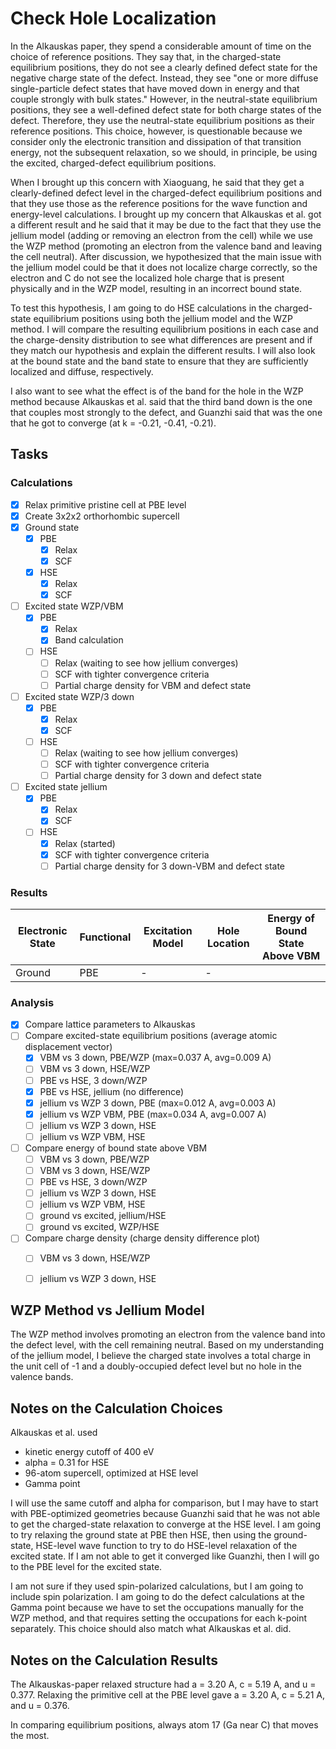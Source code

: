 # Check Hole Localization

In the Alkauskas paper, they spend a considerable amount of time on the choice of reference positions. They say that, in the charged-state equilibrium
positions, they do not see a clearly defined defect state for the negative charge state of the defect. Instead, they see "one or more diffuse
single-particle defect states that have moved down in energy and that couple strongly with bulk states." However, in the neutral-state equilibrium
positions, they see a well-defined defect state for both charge states of the defect. Therefore, they use the neutral-state equilibrium positions as
their reference positions. This choice, however, is questionable because we consider only the electronic transition and dissipation of that transition
energy, not the subsequent relaxation, so we should, in principle, be using the excited, charged-defect equilibrium positions.

When I brought up this concern with Xiaoguang, he said that they get a clearly-defined defect level in the charged-defect equilibrium positions and 
that they use those as the reference positions for the wave function and energy-level calculations. I brought up my concern that Alkauskas et al. got a 
different result and he said that it may be due to the fact that they use the jellium model (adding or removing an electron from the cell) while we use 
the WZP method (promoting an electron from the valence band and leaving the cell neutral). After discussion, we hypothesized that the main issue with
the jellium model could be that it does not localize charge correctly, so the electron and C do not see the localized hole charge that is present physically
and in the WZP model, resulting in an incorrect bound state. 

To test this hypothesis, I am going to do HSE calculations in the charged-state equilibrium positions using both the jellium model and the WZP method. I 
will compare the resulting equilibrium positions in each case and the charge-density distribution to see what differences are present and if they match
our hypothesis and explain the different results. I will also look at the bound state and the band state to ensure that they are sufficiently localized and 
diffuse, respectively.

I also want to see what the effect is of the band for the hole in the WZP method because Alkauskas et al. said that the third band down is the one that
couples most strongly to the defect, and Guanzhi said that was the one that he got to converge (at k = -0.21, -0.41, -0.21).

## Tasks

### Calculations

- [x] Relax primitive pristine cell at PBE level
- [x] Create 3x2x2 orthorhombic supercell
- [x] Ground state
  - [x] PBE
    - [x] Relax
    - [x] SCF
  - [x] HSE
    - [x] Relax
    - [x] SCF 
- [ ] Excited state WZP/VBM
  - [x] PBE
    - [x] Relax
    - [x] Band calculation
  - [ ] HSE
    - [ ] Relax (waiting to see how jellium converges)
    - [ ] SCF with tighter convergence criteria 
    - [ ] Partial charge density for VBM and defect state
- [ ] Excited state WZP/3 down
  - [x] PBE
    - [x] Relax
    - [x] SCF
  - [ ] HSE
    - [ ] Relax (waiting to see how jellium converges)
    - [ ] SCF with tighter convergence criteria
    - [ ] Partial charge density for 3 down and defect state
- [ ] Excited state jellium
  - [x] PBE
    - [x] Relax
    - [x] SCF
  - [ ] HSE
    - [x] Relax (started)
    - [x] SCF with tighter convergence criteria
    - [ ] Partial charge density for 3 down-VBM and defect state

### Results

| Electronic State | Functional | Excitation Model | Hole Location | Energy of Bound State Above VBM |
| --- | --- | --- | --- | --- |
| Ground | PBE | - | - | 

### Analysis

- [x] Compare lattice parameters to Alkauskas
- [ ] Compare excited-state equilibrium positions (average atomic displacement vector)
  - [x] VBM vs 3 down, PBE/WZP (max=0.037 A, avg=0.009 A)
  - [ ] VBM vs 3 down, HSE/WZP
  - [ ] PBE vs HSE, 3 down/WZP
  - [x] PBE vs HSE, jellium (no difference)
  - [x] jellium vs WZP 3 down, PBE (max=0.012 A, avg=0.003 A)
  - [x] jellium vs WZP VBM, PBE (max=0.034 A, avg=0.007 A)
  - [ ] jellium vs WZP 3 down, HSE
  - [ ] jellium vs WZP VBM, HSE
- [ ] Compare energy of bound state above VBM
  - [ ] VBM vs 3 down, PBE/WZP
  - [ ] VBM vs 3 down, HSE/WZP
  - [ ] PBE vs HSE, 3 down/WZP
  - [ ] jellium vs WZP 3 down, HSE
  - [ ] jellium vs WZP VBM, HSE
  - [ ] ground vs excited, jellium/HSE
  - [ ] ground vs excited, WZP/HSE
- [ ] Compare charge density (charge density difference plot)
  - [ ] VBM vs 3 down, HSE/WZP
  - [ ] jellium vs WZP 3 down, HSE


## WZP Method vs Jellium Model

The WZP method involves promoting an electron from the valence band into the defect level, with the cell remaining neutral. Based on my understanding of the
jellium model, I believe the charged state involves a total charge in the unit cell of -1 and a doubly-occupied defect level but no hole in the valence 
bands. 

## Notes on the Calculation Choices

Alkauskas et al. used
* kinetic energy cutoff of 400 eV
* alpha = 0.31 for HSE
* 96-atom supercell, optimized at HSE level
* Gamma point

I will use the same cutoff and alpha for comparison, but I may have to start with PBE-optimized geometries because Guanzhi said that he was not able to get 
the charged-state relaxation to converge at the HSE level. I am going to try relaxing the ground state at PBE then HSE, then using the ground-state, 
HSE-level wave function to try to do HSE-level relaxation of the excited state. If I am not able to get it converged like Guanzhi, then I will go to the PBE level for the excited state.

I am not sure if they used spin-polarized calculations, but I am going to include spin polarization. I am going to do the defect calculations at the Gamma 
point because we have to set the occupations manually for the WZP method, and that requires setting the occupations for each k-point separately. This choice
should also match what Alkauskas et al. did.

## Notes on the Calculation Results

The Alkauskas-paper relaxed structure had a = 3.20 A, c = 5.19 A, and u = 0.377. Relaxing the primitive cell at the PBE level gave a = 3.20 A, c = 5.21 A, 
and u = 0.376.

In comparing equilibrium positions, always atom 17 (Ga near C) that moves the most.

